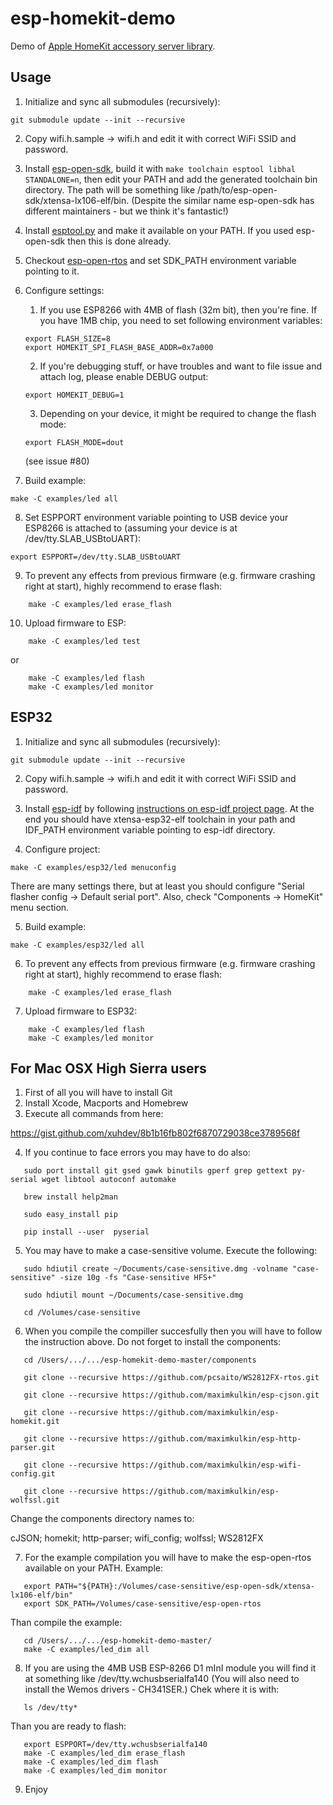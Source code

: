 # esp-homekit-demo
Demo of [Apple HomeKit accessory server
library](https://github.com/maximkulkin/esp-homekit).

## Usage

1. Initialize and sync all submodules (recursively):
```shell
git submodule update --init --recursive
```
2. Copy wifi.h.sample -> wifi.h and edit it with correct WiFi SSID and password.
3. Install [esp-open-sdk](https://github.com/pfalcon/esp-open-sdk), build it with `make toolchain esptool libhal STANDALONE=n`, then edit your PATH and add the generated toolchain bin directory. The path will be something like /path/to/esp-open-sdk/xtensa-lx106-elf/bin. (Despite the similar name esp-open-sdk has different maintainers - but we think it's fantastic!)

4. Install [esptool.py](https://github.com/themadinventor/esptool) and make it available on your PATH. If you used esp-open-sdk then this is done already.
5. Checkout [esp-open-rtos](https://github.com/SuperHouse/esp-open-rtos) and set SDK_PATH environment variable pointing to it.
6. Configure settings:
    1. If you use ESP8266 with 4MB of flash (32m bit), then you're fine. If you have
1MB chip, you need to set following environment variables:
    ```shell
    export FLASH_SIZE=8
    export HOMEKIT_SPI_FLASH_BASE_ADDR=0x7a000
    ```
    2. If you're debugging stuff, or have troubles and want to file issue and attach log, please enable DEBUG output:
    ```shell
    export HOMEKIT_DEBUG=1
    ```
    3. Depending on your device, it might be required to change the flash mode:
    ```shell
    export FLASH_MODE=dout
    ```
    (see issue #80)
7. Build example:
```shell
make -C examples/led all
```
8. Set ESPPORT environment variable pointing to USB device your ESP8266 is attached
   to (assuming your device is at /dev/tty.SLAB_USBtoUART):
```shell
export ESPPORT=/dev/tty.SLAB_USBtoUART
```
9. To prevent any effects from previous firmware (e.g. firmware crashing right at
   start), highly recommend to erase flash:
```shell
    make -C examples/led erase_flash
```
10. Upload firmware to ESP:
```shell
    make -C examples/led test
```
  or
```shell
    make -C examples/led flash
    make -C examples/led monitor
```

## ESP32


1. Initialize and sync all submodules (recursively):

```shell
git submodule update --init --recursive
```
2. Copy wifi.h.sample -> wifi.h and edit it with correct WiFi SSID and password.
3. Install [esp-idf](https://github.com/espressif/esp-idf) by following [instructions on esp-idf project page](https://github.com/espressif/esp-idf#setting-up-esp-idf). At the end you should have xtensa-esp32-elf toolchain in your path and IDF_PATH environment variable pointing to esp-idf directory.

4. Configure project:
```
make -C examples/esp32/led menuconfig
```
There are many settings there, but at least you should configure "Serial flasher config -> Default serial port".
Also, check "Components -> HomeKit" menu section.

5. Build example:
```shell
make -C examples/esp32/led all
```
6. To prevent any effects from previous firmware (e.g. firmware crashing right at
   start), highly recommend to erase flash:
```shell
    make -C examples/led erase_flash
```
7. Upload firmware to ESP32:
```shell
    make -C examples/led flash
    make -C examples/led monitor
```

## For Mac OSX High Sierra users

1. First of all you will have to install Git
2. Install Xcode, Macports and Homebrew
3. Execute all commands from here:

https://gist.github.com/xuhdev/8b1b16fb802f6870729038ce3789568f

4. If you continue to face errors you may have to do also:

```shell
   sudo port install git gsed gawk binutils gperf grep gettext py-serial wget libtool autoconf automake
    
   brew install help2man
    
   sudo easy_install pip
    
   pip install --user  pyserial
```

5. You may have to make a case-sensitive volume. Execute the following:

```shell
   sudo hdiutil create ~/Documents/case-sensitive.dmg -volname "case-sensitive" -size 10g -fs "Case-sensitive HFS+"
    
   sudo hdiutil mount ~/Documents/case-sensitive.dmg
    
   cd /Volumes/case-sensitive
```

6. When you compile the compiller succesfully then you will have to follow the instruction above.
   Do not forget to install the components:
   
```shell
   cd /Users/.../.../esp-homekit-demo-master/components

   git clone --recursive https://github.com/pcsaito/WS2812FX-rtos.git

   git clone --recursive https://github.com/maximkulkin/esp-cjson.git

   git clone --recursive https://github.com/maximkulkin/esp-homekit.git

   git clone --recursive https://github.com/maximkulkin/esp-http-parser.git

   git clone --recursive https://github.com/maximkulkin/esp-wifi-config.git

   git clone --recursive https://github.com/maximkulkin/esp-wolfssl.git
```

Change the components directory names to:

cJSON; homekit; http-parser; wifi_config; wolfssl; WS2812FX

7. For the example compilation you will have to make the esp-open-rtos available on your PATH.
   Example:

```shell
   export PATH="${PATH}:/Volumes/case-sensitive/esp-open-sdk/xtensa-lx106-elf/bin"
   export SDK_PATH=/Volumes/case-sensitive/esp-open-rtos
```

Than compile the example:

```shell
   cd /Users/.../.../esp-homekit-demo-master/
   make -C examples/led_dim all
```

8. If you are using the 4MB USB ESP-8266 D1 mInI module you will find it at something like /dev/tty.wchusbserialfa140
(You will also need to install the Wemos drivers - CH341SER.)
Chek where it is with:

```shell
   ls /dev/tty*
```
Than you are ready to flash:

```shell
   export ESPPORT=/dev/tty.wchusbserialfa140
   make -C examples/led_dim erase_flash
   make -C examples/led_dim flash
   make -C examples/led_dim monitor
```
9. Enjoy

